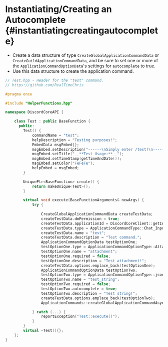 Instantiating/Creating an Autocomplete {#instantiatingcreatingautocomplete}
============ 
- Create a data structure of type `CreateGlobalApplicationCommandData` or `CreateGuildApplicationCommandData`, and be sure to set one or more of the `ApplicationCommandOptionData`'s settings for `autocomplete` to true.
- Use this data structure to create the application command.

```cpp
// Test.hpp - Header for the "test" command.
// https://github.com/RealTimeChris

#pragma once

#include "HelperFunctions.hpp"

namespace DiscordCoreAPI {

	class Test : public BaseFunction {
	  public:
		Test() {
			commandName = "test";
			helpDescription = "Testing purposes!";
			EmbedData msgEmbed{};
			msgEmbed.setDescription("------\nSimply enter /test!\n------");
			msgEmbed.setTitle("__**Test Usage:**__");
			msgEmbed.setTimeStamp(getTimeAndDate());
			msgEmbed.setColor("FeFeFe");
			helpEmbed = msgEmbed;
		}

		UniquePtr<BaseFunction> create() {
			return makeUnique<Test>();
		}

		virtual void execute(BaseFunctionArguments& newArgs) {
			try {
				
				CreateGlobalApplicationCommandData createTestData;
				createTestData.dmPermission = true;
				createTestData.applicationId = DiscordCoreClient::getInstance()->getBotUser().id;
				createTestData.type = ApplicationCommandType::Chat_Input;
				createTestData.name = "test";
				createTestData.description = "Test command.";
				ApplicationCommandOptionData testOptionOne;
				testOptionOne.type = ApplicationCommandOptionType::Attachment;
				testOptionOne.name = "attachment";
				testOptionOne.required = false;
				testOptionOne.description = "Test attachment!";
				createTestData.options.emplace_back(testOptionOne);
				ApplicationCommandOptionData testOptionTwo;
				testOptionTwo.type = ApplicationCommandOptionType::jsonifier::string;
				testOptionTwo.name = "test_string";
				testOptionTwo.required = false;
				testOptionTwo.autocomplete = true;
				testOptionTwo.description = "Test string!";
				createTestData.options.emplace_back(testOptionTwo);
				ApplicationCommands::createGlobalApplicationCommandAsync(createTestData).get();

			} catch (...) {
				reportException("Test::execute()");
			}
		}
		virtual ~Test(){};
	};
}
```
